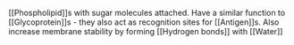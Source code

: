 [[Phospholipid]]s with sugar molecules attached. Have a similar function to [[Glycoprotein]]s - they also act as recognition sites for [[Antigen]]s. Also increase membrane stability by forming [[Hydrogen bonds]] with [[Water]]
